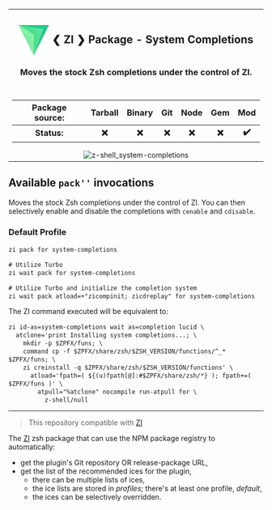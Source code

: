 
<div align="center"><table style="width:100%;height:auto">
<tr><td align="center">
<a title="ZI" target="_self" href="https://github.com/z-shell/zi/">
<h2><img align="center" style="width:60px;height:auto" src="https://github.com/z-shell/zi/raw/main/docs/images/logo.svg" alt="ZI Logo" /></a>
❮ ZI ❯ Package - System Completions </h2><h3> Moves the stock Zsh completions under the control of ZI.</h3>
</td></tr>
<tr><td align="center"><h3>

| **Package source:** | Tarball | Binary | Git | Node | Gem | Mod |
| :-----------------: | :-----: | :----: | :-: | :--: | :-: | :-: |
|     **Status:**     |   :x:   |  :x:   | :x: | :x:  | :x: | :heavy_check_mark: |

</h3>
  <img style="width:90%;height:auto" alt="z-shell_system-completions" src="https://user-images.githubusercontent.com/59910950/161076706-03d6fb67-e8a2-41ce-a6a8-f19db27b2ecb.png">
</td></tr></table></div>

## Available `pack''` invocations

Moves the stock Zsh completions under the control of ZI.
You can then selectively enable and disable the completions with `cenable` and `cdisable`.

### Default Profile

```shell
zi pack for system-completions
```
```shell
# Utilize Turbo
zi wait pack for system-completions
```
```shell
# Utilize Turbo and initialize the completion system
zi wait pack atload=+"zicompinit; zicdreplay" for system-completions
```

The ZI command executed will be equivalent to:

```shell
zi id-as=system-completions wait as=completion lucid \
  atclone='print Installing system completions...; \
    mkdir -p $ZPFX/funs; \
    command cp -f $ZPFX/share/zsh/$ZSH_VERSION/functions/^_* $ZPFX/funs; \
    zi creinstall -q $ZPFX/share/zsh/$ZSH_VERSION/functions' \
      atload='fpath=( ${(u)fpath[@]:#$ZPFX/share/zsh/*} ); fpath+=( $ZPFX/funs )' \
        atpull="%atclone" nocompile run-atpull for \
          z-shell/null
```

---

> This repository compatible with [ZI](https://github.com/z-shell/zi)

The [ZI](https://github.com/z-shell/zi) zsh package that can use the NPM package registry to automatically:

- get the plugin's Git repository OR release-package URL,
- get the list of the recommended ices for the plugin,
  - there can be multiple lists of ices,
  - the ice lists are stored in _profiles_; there's at least one profile, _default_,
  - the ices can be selectively overridden.
